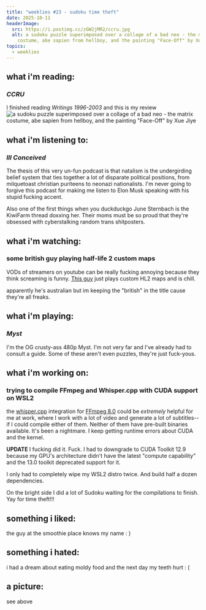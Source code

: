 ```yaml
---
title: "weeklies #23 - sudoku time theft"
date: 2025-10-11
headerImage:
  src: https://i.postimg.cc/zGW2jMR2/ccru.jpg
  alt: a sudoku puzzle superimposed over a collage of a bad neo - the matrix
    costume, abe sapien from hellboy, and the painting "Face-Off" by Xue Jiye
topics:
  - weeklies
---
```

## __what i'm reading__:
### _CCRU_
I finished reading _Writings 1996-2003_ and this is my review
![a sudoku puzzle superimposed over a collage of a bad neo - the matrix costume, abe sapien from hellboy, and the painting "Face-Off" by Xue Jiye](https://i.postimg.cc/zGW2jMR2/ccru.jpg)

## __what i'm listening to__:
### _Ill Conceived_
The thesis of this very un-fun podcast is that natalism is the undergirding belief system that ties together a lot of disparate political positions, from milquetoast christian puriteens to neonazi nationalists. I'm never going to forgive this podcast for making me listen to Elon Musk speaking with his stupid fucking accent. 

Also one of the first things when you duckduckgo June Sternbach is the KiwiFarm thread doxxing her. Their moms must be so proud that they're obsessed with cyberstalking random trans shitposters.

## __what i'm watching__:
### some british guy playing half-life 2 custom maps
VODs of streamers on youtube can be really fucking annoying because they think screaming is funny. [This guy](https://www.youtube.com/watch?v=_c3UwSBpSkM) just plays custom HL2 maps and is chill.

apparently he's australian but im keeping the "british" in the title cause they're all freaks.

## __what i'm playing__:
### _Myst_
I'm the OG crusty-ass 480p Myst. I'm not very far and I've already had to consult a guide. Some of these aren't even puzzles, they're just fuck-yous. 


## __what i'm working on__:
### trying to compile FFmpeg and Whisper.cpp with CUDA support on WSL2
the [whisper.cpp](https://github.com/ggml-org/whisper.cpp?tab=readme-ov-file#ffmpeg-support-linux-only) integration for [FFmpeg 8.0](https://ayosec.github.io/ffmpeg-filters-docs/8.0/Filters/Audio/whisper.html) could be _extremely_ helpful for me at work, where I work with a lot of video and generate a lot of subtitles-- if I could compile either of them. Neither of them have pre-built binaries available. It's been a nightmare. I keep getting runtime errors about CUDA and the kernel.

**UPDATE**
I fucking did it. Fuck. I had to downgrade to CUDA Toolkit 12.9 because my GPU's architecture didn't have the latest "compute capability" and the 13.0 toolkit deprecated support for it.

I only had to completely wipe my WSL2 distro twice. And build half a dozen dependencies. 

On the bright side I did a lot of Sudoku waiting for the compilations to finish. Yay for time theft!!!

## __something i liked__:
the guy at the smoothie place knows my name : )

## __something i hated__:
i had a dream about eating moldy food and the next day my teeth hurt : (

## __a picture__:
see above